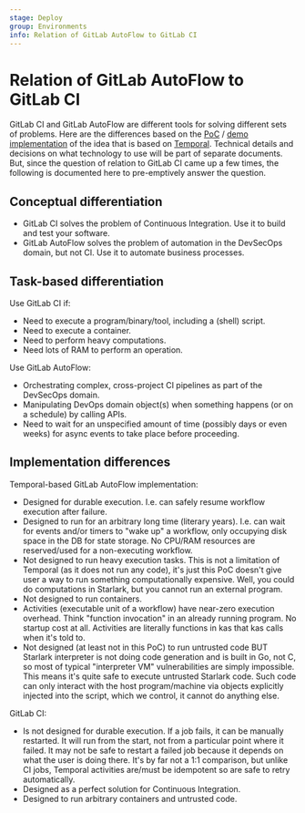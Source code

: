 ```yaml
---
stage: Deploy
group: Environments
info: Relation of GitLab AutoFlow to GitLab CI
---
```


# Relation of GitLab AutoFlow to GitLab CI

GitLab CI and GitLab AutoFlow are different tools for solving different sets of problems. Here are the differences based
on the
[PoC](https://gitlab.com/groups/gitlab-org/-/epics/12571#note_1759648935) / [demo implementation](https://gitlab.com/gitlab-org/ci-cd/section-showcases/-/issues/54)
of the idea that is based on [Temporal](https://temporal.io/). Technical details and decisions on what technology to use
will be part of separate documents. But, since the question of relation to GitLab CI came up a few times, the following
is documented here to pre-emptively answer the question.

## Conceptual differentiation

- GitLab CI solves the problem of Continuous Integration. Use it to build and test your software.
- GitLab AutoFlow solves the problem of automation in the DevSecOps domain, but not CI.
  Use it to automate business processes.

## Task-based differentiation

Use GitLab CI if:

- Need to execute a program/binary/tool, including a (shell) script.
- Need to execute a container.
- Need to perform heavy computations.
- Need lots of RAM to perform an operation.

Use GitLab AutoFlow:

- Orchestrating complex, cross-project CI pipelines as part of the DevSecOps domain.
- Manipulating DevOps domain object(s) when something happens (or on a schedule) by calling APIs.
- Need to wait for an unspecified amount of time (possibly days or even weeks) for async events to take place
  before proceeding.

## Implementation differences

Temporal-based GitLab AutoFlow implementation:

- Designed for durable execution. I.e. can safely resume workflow execution after failure.
- Designed to run for an arbitrary long time (literary years). I.e. can wait for events and/or timers to "wake up" a
  workflow, only occupying disk space in the DB for state storage. No CPU/RAM resources are reserved/used for a
  non-executing workflow.
- Not designed to run heavy execution tasks. This is not a limitation of Temporal (as it does not run any code), it's
  just this PoC doesn't give user a way to run something computationally expensive. Well, you could do computations in
  Starlark, but you cannot run an external program.
- Not designed to run containers.
- Activities (executable unit of a workflow) have near-zero execution overhead. Think "function invocation" in an
  already
  running program. No startup cost at all. Activities are literally functions in kas that kas calls when it's told to.
- Not designed (at least not in this PoC) to run untrusted code BUT Starlark interpreter is not doing code generation
  and is built in Go, not C, so most of typical "interpreter VM" vulnerabilities are simply impossible. This means it's
  quite safe to execute untrusted Starlark code. Such code can only interact with the host program/machine via objects
  explicitly injected into the script, which we control, it cannot do anything else.

GitLab CI:

- Is not designed for durable execution. If a job fails, it can be manually restarted. It will run from the start,
  not from a particular point where it failed. It may not be safe to restart a failed job because it depends on what the
  user is doing there. It's by far not a 1:1 comparison, but unlike CI jobs, Temporal activities are/must be idempotent
  so are safe to retry automatically.
- Designed as a perfect solution for Continuous Integration.
- Designed to run arbitrary containers and untrusted code.
